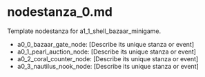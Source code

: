 # nodestanza_0.md

Template nodestanza for a1_1_shell_bazaar_minigame.

- a0_0_bazaar_gate_node: [Describe its unique stanza or event]
- a0_1_pearl_auction_node: [Describe its unique stanza or event]
- a0_2_coral_counter_node: [Describe its unique stanza or event]
- a0_3_nautilus_nook_node: [Describe its unique stanza or event]
